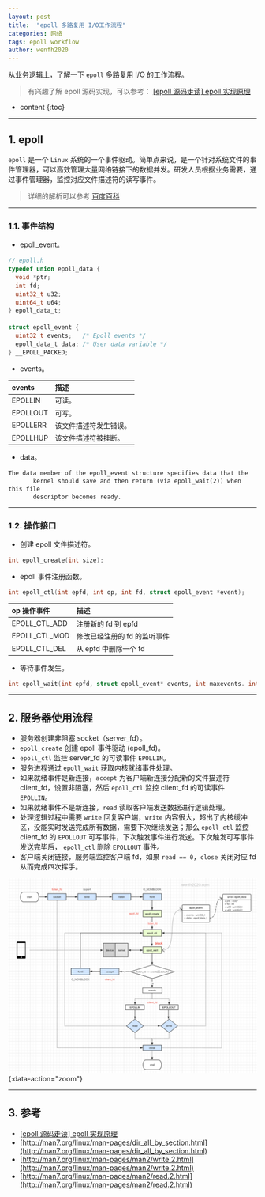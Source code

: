 ```yaml
---
layout: post
title:  "epoll 多路复用 I/O工作流程"
categories: 网络
tags: epoll workflow
author: wenfh2020
---
```


从业务逻辑上，了解一下 `epoll` 多路复用 I/O 的工作流程。

> 有兴趣了解 epoll 源码实现，可以参考： [[epoll 源码走读] epoll 实现原理](https://wenfh2020.com/2020/04/23/epoll-code/)



* content
{:toc}

---

## 1. epoll

`epoll` 是一个 `Linux` 系统的一个事件驱动。简单点来说，是一个针对系统文件的事件管理器，可以高效管理大量网络链接下的数据并发。研发人员根据业务需要，通过事件管理器，监控对应文件描述符的读写事件。

> 详细的解析可以参考 [百度百科](https://baike.baidu.com/item/epoll/10738144?fr=aladdin)

---

### 1.1. 事件结构

* epoll_event。

```c
// epoll.h
typedef union epoll_data {
  void *ptr;
  int fd;
  uint32_t u32;
  uint64_t u64;
} epoll_data_t;

struct epoll_event {
  uint32_t events;   /* Epoll events */
  epoll_data_t data; /* User data variable */
} __EPOLL_PACKED;
```

* events。

| events   | 描述                   |
| :------- | :--------------------- |
| EPOLLIN  | 可读。                 |
| EPOLLOUT | 可写。                 |
| EPOLLERR | 该文件描述符发生错误。 |
| EPOLLHUP | 该文件描述符被挂断。   |

* data。

```shell
The data member of the epoll_event structure specifies data that the
       kernel should save and then return (via epoll_wait(2)) when this file
       descriptor becomes ready.
```


---

### 1.2. 操作接口

* 创建 epoll 文件描述符。

```c
int epoll_create(int size);
```

* epoll 事件注册函数。

```c
int epoll_ctl(int epfd, int op, int fd, struct epoll_event *event);
```

| op 操作事件   | 描述                         |
| :------------ | :--------------------------- |
| EPOLL_CTL_ADD | 注册新的 fd 到 epfd          |
| EPOLL_CTL_MOD | 修改已经注册的 fd 的监听事件 |
| EPOLL_CTL_DEL | 从 epfd 中删除一个 fd        |

* 等待事件发生。

```c
int epoll_wait(int epfd, struct epoll_event* events, int maxevents. int timeout);
```

---

## 2. 服务器使用流程

* 服务器创建非阻塞 socket（server_fd）。
* `epoll_create` 创建 epoll 事件驱动 (epoll_fd)。
* `epoll_ctl` 监控 server_fd 的可读事件 `EPOLLIN`。
* 服务进程通过 `epoll_wait` 获取内核就绪事件处理。
* 如果就绪事件是新连接，`accept` 为客户端新连接分配新的文件描述符 client_fd，设置非阻塞，然后 `epoll_ctl` 监控 client_fd 的可读事件 `EPOLLIN`。
* 如果就绪事件不是新连接，`read` 读取客户端发送数据进行逻辑处理。
* 处理逻辑过程中需要 `write` 回复客户端，`write` 内容很大，超出了内核缓冲区，没能实时发送完成所有数据，需要下次继续发送；那么 `epoll_ctl` 监控 client_fd 的 `EPOLLOUT` 可写事件，下次触发事件进行发送。下次触发可写事件发送完毕后， `epoll_ctl` 删除 `EPOLLOUT` 事件。
* 客户端关闭链接，服务端监控客户端 fd，如果 `read == 0`，`close` 关闭对应 fd 从而完成四次挥手。

![epoll 使用流程](/images/2020-05-11-16-57-43.png){:data-action="zoom"}

---

## 3. 参考

* [[epoll 源码走读] epoll 实现原理](https://wenfh2020.com/2020/04/23/epoll-code/)
* [http://man7.org/linux/man-pages/dir_all_by_section.html](http://man7.org/linux/man-pages/dir_all_by_section.html)
* [http://man7.org/linux/man-pages/man2/write.2.html](http://man7.org/linux/man-pages/man2/write.2.html)
* [http://man7.org/linux/man-pages/man2/read.2.html](http://man7.org/linux/man-pages/man2/read.2.html)
